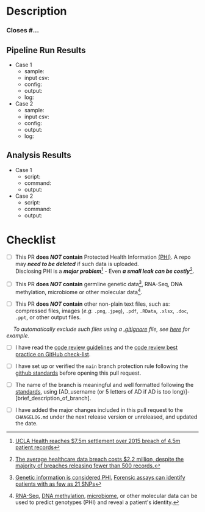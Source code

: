 # Description
<!--- Briefly describe the changes included in this pull request  --->

### Closes #...  <!-- edit if this PR closes an Issue -->

<!-- 
Admin/maintainer: please edit the 'Pipeline Run Results' or 'Analysis Results' sections as needed for your project repo.  
Then commit/push the changes so everyone uses this template for future PRs.

For example, if your project is a `pipeline`, then create a 'Pipeline Run Results' section.

If your project is a general data analysis project, then you may want to require an 'Analysis Results' section in order to test
code from each PR to help prevent creating new bugs.
-->

## Pipeline Run Results

- Case 1
    - sample:    <!-- e.g. A-mini S2.T-1, A-mini S2.T-n1 -->
    - input csv: <!-- path/to/input.csv -->
    - config:    <!-- path/to/xxx.config -->
    - output:    <!-- path/to/output -->
    - log:       <!-- path/to/log -->
- Case 2
    - sample:    <!-- e.g. A-mini S2.T-1, A-mini S2.T-n1 -->
    - input csv: <!-- path/to/input.csv -->
    - config:    <!-- path/to/xxx.config -->
    - output:    <!-- path/to/output -->
    - log:       <!-- path/to/log -->

## Analysis Results

- Case 1
    - script:    <!-- path/to/script.R -->
    - command:   <!-- path/to/launch.sh -->
    - output:    <!-- path/to/output -->
- Case 2
    - script:    <!-- path/to/script.R -->
    - command:   <!-- path/to/launch.sh -->
    - output:    <!-- path/to/output -->

# Checklist
<!--- Please read each of the following items and confirm by replacing the [ ] with a [X] --->

- [ ] This PR **does *NOT* contain** Protected Health Information [(PHI)](https://ohrpp.research.ucla.edu/hipaa/). A repo may ***need to be deleted*** if such data is uploaded. <br> Disclosing PHI is a ***major problem***[^1] - Even ***a small leak can be costly***[^2].
  
- [ ] This PR **does *NOT* contain** germline genetic data[^3], RNA-Seq, DNA methylation, microbiome or other molecular data[^4].

[^1]: [UCLA Health reaches $7.5m settlement over 2015 breach of 4.5m patient records](https://healthitsecurity.com/news/ucla-health-reaches-7.5m-settlement-over-2015-breach-of-4.5m)
[^2]: [The average healthcare data breach costs $2.2 million, despite the majority of breaches releasing fewer than 500 records.](https://www.ponemon.org/local/upload/file/Sixth%20Annual%20Patient%20Privacy%20%26%20Data%20Security%20Report%20FINAL%206.pdf)
[^3]: [Genetic information is considered PHI.](https://www.genome.gov/about-genomics/policy-issues/Privacy#:~:text=In%202013%2C%20as%20required%20by,genetic%20information%20for%20underwriting%20purposes.)
  [Forensic assays can identify patients with as few as 21 SNPs](https://www.sciencedirect.com/science/article/pii/S1525157817305962)
[^4]: [RNA-Seq](https://www.nature.com/articles/ng.2248), [DNA methylation](https://ieeexplore.ieee.org/document/7958619), [microbiome](https://www.pnas.org/doi/pdf/10.1073/pnas.1423854112), or other molecular data can be used to predict genotypes (PHI) and reveal a patient's identity.


- [ ] This PR **does *NOT* contain** other non-plain text files, such as: compressed files, images (*e.g.* `.png`, .`jpeg`), `.pdf`, `.RData`, `.xlsx`, `.doc`, `.ppt`, or other output files.

_&emsp; To automatically exclude such files using a [.gitignore](https://docs.github.com/en/get-started/getting-started-with-git/ignoring-files) file, see [here](https://github.com/uclahs-cds/template-base/blob/main/.gitignore) for example._

- [ ] I have read the [code review guidelines](https://uclahs-cds.atlassian.net/wiki/spaces/BOUTROSLAB/pages/3187646/Code+Review+Guidelines) and the [code review best practice on GitHub check-list](https://uclahs-cds.atlassian.net/wiki/spaces/BOUTROSLAB/pages/3189956/Code+Review+Best+Practice+on+GitHub+-+Check+List).

- [ ] I have set up or verified the `main` branch protection rule following the [github standards](https://uclahs-cds.atlassian.net/wiki/spaces/BOUTROSLAB/pages/3190380/GitHub+Standards#GitHubStandards-Branchprotectionrule) before opening this pull request.

- [ ] The name of the branch is meaningful and well formatted following the [standards](https://uclahs-cds.atlassian.net/wiki/spaces/BOUTROSLAB/pages/3189956/Code+Review+Best+Practice+on+GitHub+-+Check+List), using [AD_username (or 5 letters of AD if AD is too long)]-[brief_description_of_branch].
  
- [ ] I have added the major changes included in this pull request to the `CHANGELOG.md` under the next release version or unreleased, and updated the date.
